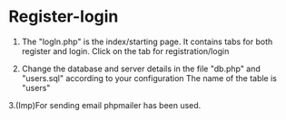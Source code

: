 # Register-login
1. The "logIn.php" is the index/starting page.
It contains tabs for both register and login. Click on the tab for registration/login

2. Change the database and server details in the file "db.php" and "users.sql" according to your configuration
The name of the table is "users"

3.(Imp)For sending email phpmailer has been used.
